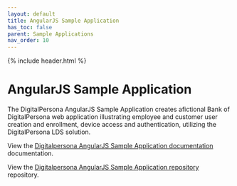 ```yaml
---
layout: default
title: AngularJS Sample Application
has_toc: false
parent: Sample Applications
nav_order: 10  
---
```


{% include header.html %}
<BR>

# AngularJS Sample Application

The DigitalPersona AngularJS Sample Application creates afictional Bank of DigitalPersona web application illustrating employee and customer  user creation and enrollment, device access and authentication, utilizing the DigitalPersona LDS solution.

View the [Digitalpersona AngularJS Sample Application  documentation](https://hidglobal.github.io/digitalpersona-sample-angularjs/) documentation.

View the [Digitalpersona AngularJS Sample Application repository](https://github.com/hidglobal/digitalpersona-sample-angularjs/) repository.
